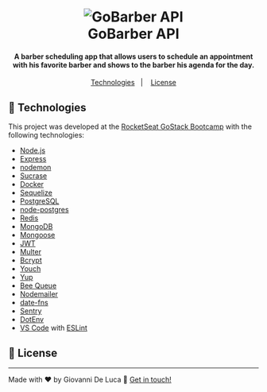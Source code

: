 <h1 align="center">
    <img alt="GoBarber API" src="https://res.cloudinary.com/lukemorales/image/upload/v1564533051/readme_logos/gobarber_hg5ddx.png" />
    <br>
    GoBarber API
</h1>

<h4 align="center">
  A barber scheduling app that allows users to schedule an appointment with his favorite barber and shows to the barber his agenda for the day.
</h4>
<p align="center">
 
<p align="center">
  <a href="#rocket-technologies">Technologies</a>&nbsp;&nbsp;&nbsp;|&nbsp;&nbsp;&nbsp;
  <a href="#memo-license">License</a>
</p>

## :rocket: Technologies

This project was developed at the [RocketSeat GoStack Bootcamp](https://rocketseat.com.br/bootcamp) with the following technologies:

-  [Node.js][nodejs]
-  [Express](https://expressjs.com/)
-  [nodemon](https://nodemon.io/)
-  [Sucrase](https://github.com/alangpierce/sucrase)
-  [Docker](https://www.docker.com/docker-community)
-  [Sequelize](http://docs.sequelizejs.com/)
-  [PostgreSQL](https://www.postgresql.org/)
-  [node-postgres](https://www.npmjs.com/package/pg)
-  [Redis](https://redis.io/)
-  [MongoDB](https://www.mongodb.com/)
-  [Mongoose](https://mongoosejs.com/)
-  [JWT](https://jwt.io/)
-  [Multer](https://github.com/expressjs/multer)
-  [Bcrypt](https://www.npmjs.com/package/bcrypt)
-  [Youch](https://www.npmjs.com/package/youch)
-  [Yup](https://www.npmjs.com/package/yup)
-  [Bee Queue](https://www.npmjs.com/package/bcrypt)
-  [Nodemailer](https://nodemailer.com/about/)
-  [date-fns](https://date-fns.org/)
-  [Sentry](https://sentry.io/)
-  [DotEnv](https://www.npmjs.com/package/dotenv)
-  [VS Code][vc] with [ESLint][vceslint]

## :memo: License

---

Made with ♥ by Giovanni De Luca :wave: [Get in touch!](https://www.linkedin.com/in/giovanni-de-luca-corr%C3%AAa-29508017b/)

[nodejs]: https://nodejs.org/
[yarn]: https://yarnpkg.com/
[vc]: https://code.visualstudio.com/
[vceditconfig]: https://marketplace.visualstudio.com/items?itemName=EditorConfig.EditorConfig
[vceslint]: https://marketplace.visualstudio.com/items?itemName=dbaeumer.vscode-eslint

